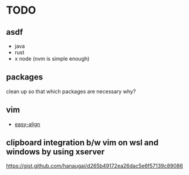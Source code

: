 # TODO

## asdf

- java
- rust
- x node (nvm is simple enough)

## packages

clean up so that which packages are necessary why?

## vim

- [easy-align](https://github.com/junegunn/vim-easy-align)

## clipboard integration b/w vim on wsl and windows by using xserver

https://gist.github.com/hanaugai/d265b49172ea26dac5e6f57139c89086
